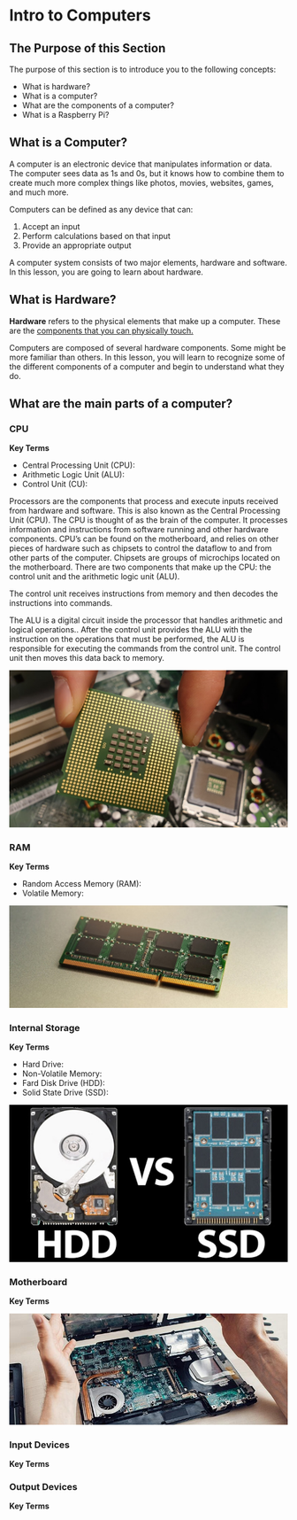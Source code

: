 # Intro to Computers

## The Purpose of this Section
The purpose of this section is to introduce you to the following concepts:

- What is hardware?
- What is a computer?
- What are the components of a computer?
- What is a Raspberry Pi?

## What is a Computer?

A computer is an electronic device that manipulates information or data. The computer sees data as 1s and 0s, but it knows how to combine them to create much more complex things like photos, movies, websites, games, and much more.

Computers can be defined as any device that can:

1. Accept an input
2. Perform calculations based on that input
3. Provide an appropriate output

A computer system consists of two major elements, hardware and software. In this lesson, you are going to learn about hardware.

## What is Hardware?

**Hardware** refers to the physical elements that make up a computer. These are the <ins>components that you can physically touch.</ins>

Computers are composed of several hardware components. Some might be more familiar than others. In this lesson, you will learn to recognize some of the different components of a computer and begin to understand what they do.


## What are the main parts of a computer?



### CPU
**Key Terms**
- Central Processing Unit (CPU): <!-- Insert Definition Here -->
- Arithmetic Logic Unit (ALU): <!-- Insert Definition Here -->
- Control Unit (CU): <!-- Insert Definition Here -->

Processors are the components that process and execute inputs received from hardware and software. This is also known as the Central Processing Unit (CPU). The CPU is thought of as the brain of the computer. It processes information and instructions from software running and other hardware components. CPU’s can be found on the motherboard, and relies on other pieces of hardware such as chipsets to control the dataflow to and from other parts of the computer. Chipsets are groups of microchips located on the motherboard. There are two components that make up the CPU: the control unit and the arithmetic logic unit (ALU). 

The control unit receives instructions from memory and then decodes the instructions into commands.

The ALU is a digital circuit inside the processor that handles arithmetic and logical operations.. After the control unit provides the ALU with the instruction on the operations that must be performed, the ALU is responsible for executing the commands from the control unit. The control unit then moves this data back to memory.  


![Image of CPU Component](./images/CPU-image.jpg)

### RAM
**Key Terms**
- Random Access Memory (RAM): <!-- Insert Definition 
Here -->
- Volatile Memory: <!-- Insert Definition Here -->

![Image of RAM Component](./images/RAM-image.jpg)

### Internal Storage
**Key Terms**
- Hard Drive: <!-- Insert Definition Here -->
- Non-Volatile Memory: <!-- Insert Definition Here -->
- Fard Disk Drive (HDD): <!-- Insert Definition Here -->
- Solid State Drive (SSD): <!-- Insert Definition Here -->

![Image of SSD vs HDD Components](./images/ssd-vs-hdd-image.jpg)

### Motherboard
**Key Terms**

![Image of Motherboard Component](./images/motherboard-image.jpg)

### Input Devices
**Key Terms**

<!-- Insert Image Here -->

### Output Devices
**Key Terms**
<!-- Insert Image Here -->

